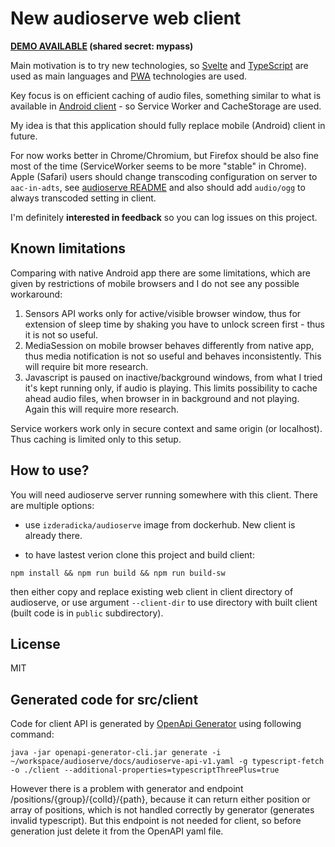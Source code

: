 # New audioserve web client 
**[DEMO AVAILABLE](https://audioserve.zderadicka.eu) (shared secret: mypass)**
  
Main motivation is to try new technologies, so [Svelte](https://svelte.dev) and [TypeScript](https://www.typescriptlang.org/) are used as main languages and [PWA](https://developer.mozilla.org/en-US/docs/Web/Progressive_web_apps) technologies are used.

Key focus is on efficient caching of audio files, something similar to what is available in [Android client](https://github.com/izderadicka/audioserve-android) - so Service Worker and CacheStorage are used.

My idea is that this application should fully replace mobile (Android) client in future.


For now works better in Chrome/Chromium, but Firefox should be also fine most of the time (ServiceWorker seems to be more "stable" in Chrome). Apple (Safari) users should change transcoding configuration on server to `aac-in-adts`, see [audioserve README](https://github.com/izderadicka/audioserve#alternative-transcodings-and-transcoding-configuration-for-apple-users) and also should add `audio/ogg` to always transcoded setting in client.

I'm definitely **interested in feedback** so you can log issues on this project.

## Known limitations 

Comparing with native Android app there are some limitations, which are given by restrictions of mobile browsers and I do not see any possible workaround:
1. Sensors API works only for active/visible browser window, thus for extension of sleep time by shaking you have to unlock screen first - thus it is not so useful.
2. MediaSession on mobile browser behaves differently from native app, thus media notification is not so useful and behaves inconsistently. This will require bit more research.
3. Javascript is paused on inactive/background windows, from what I tried it's kept running only, if audio is playing. This limits possibility to cache ahead audio files, when browser in in background and not playing. Again this will require more research. 

Service workers work only in secure context and same origin (or localhost). Thus caching is limited only to this setup.


## How to use?

You will need audioserve server running somewhere with this client. There are multiple options:

- use `izderadicka/audioserve` image from dockerhub. New client is already there.
  
- to have lastest verion clone this project and build client:

```
npm install && npm run build && npm run build-sw
```
then either copy and replace existing web client in client directory of audioserve, or use argument `--client-dir` to use directory with built client (built code is in `public` subdirectory).


## License 
MIT

## Generated code for src/client

Code for client API is generated by [OpenApi Generator](https://github.com/OpenAPITools/openapi-generator) using following command:

```
java -jar openapi-generator-cli.jar generate -i ~/workspace/audioserve/docs/audioserve-api-v1.yaml -g typescript-fetch -o ./client --additional-properties=typescriptThreePlus=true
```

However there is a problem with generator and  endpoint /positions/{group}/{colId}/{path}, because it can return either position or array of positions, which is not handled correctly by generator (generates invalid typescript). But this endpoint is not needed for client, so before generation just delete it from the OpenAPI yaml file.



